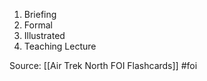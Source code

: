 1. Briefing
2. Formal
3. Illustrated
4. Teaching Lecture



Source: [[Air Trek North FOI Flashcards]] #foi

